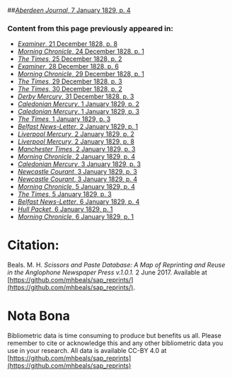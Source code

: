 ##[*Aberdeen Journal*, 7 January 1829, p. 4](https://mhbeals.github.io/sap_html/Aberdeen-Journal/Aberdeen-Journal-7-January-1829-p-4)

### Content from this page previously appeared in:
+ [*Examiner*, 21 December 1828, p. 8](https://mhbeals.github.io/sap_html/Examiner/Examiner-21-December-1828-p-8)
+ [*Morning Chronicle*, 24 December 1828, p. 1](https://mhbeals.github.io/sap_html/Morning-Chronicle/Morning-Chronicle-24-December-1828-p-1)
+ [*The Times*, 25 December 1828, p. 2](https://mhbeals.github.io/sap_html/The-Times/The-Times-25-December-1828-p-2)
+ [*Examiner*, 28 December 1828, p. 6](https://mhbeals.github.io/sap_html/Examiner/Examiner-28-December-1828-p-6)
+ [*Morning Chronicle*, 29 December 1828, p. 1](https://mhbeals.github.io/sap_html/Morning-Chronicle/Morning-Chronicle-29-December-1828-p-1)
+ [*The Times*, 29 December 1828, p. 3](https://mhbeals.github.io/sap_html/The-Times/The-Times-29-December-1828-p-3)
+ [*The Times*, 30 December 1828, p. 2](https://mhbeals.github.io/sap_html/The-Times/The-Times-30-December-1828-p-2)
+ [*Derby Mercury*, 31 December 1828, p. 3](https://mhbeals.github.io/sap_html/Derby-Mercury/Derby-Mercury-31-December-1828-p-3)
+ [*Caledonian Mercury*, 1 January 1829, p. 2](https://mhbeals.github.io/sap_html/Caledonian-Mercury/Caledonian-Mercury-1-January-1829-p-2)
+ [*Caledonian Mercury*, 1 January 1829, p. 3](https://mhbeals.github.io/sap_html/Caledonian-Mercury/Caledonian-Mercury-1-January-1829-p-3)
+ [*The Times*, 1 January 1829, p. 3](https://mhbeals.github.io/sap_html/The-Times/The-Times-1-January-1829-p-3)
+ [*Belfast News-Letter*, 2 January 1829, p. 1](https://mhbeals.github.io/sap_html/Belfast-News-Letter/Belfast-News-Letter-2-January-1829-p-1)
+ [*Liverpool Mercury*, 2 January 1829, p. 2](https://mhbeals.github.io/sap_html/Liverpool-Mercury/Liverpool-Mercury-2-January-1829-p-2)
+ [*Liverpool Mercury*, 2 January 1829, p. 8](https://mhbeals.github.io/sap_html/Liverpool-Mercury/Liverpool-Mercury-2-January-1829-p-8)
+ [*Manchester Times*, 2 January 1829, p. 3](https://mhbeals.github.io/sap_html/Manchester-Times/Manchester-Times-2-January-1829-p-3)
+ [*Morning Chronicle*, 2 January 1829, p. 4](https://mhbeals.github.io/sap_html/Morning-Chronicle/Morning-Chronicle-2-January-1829-p-4)
+ [*Caledonian Mercury*, 3 January 1829, p. 3](https://mhbeals.github.io/sap_html/Caledonian-Mercury/Caledonian-Mercury-3-January-1829-p-3)
+ [*Newcastle Courant*, 3 January 1829, p. 3](https://mhbeals.github.io/sap_html/Newcastle-Courant/Newcastle-Courant-3-January-1829-p-3)
+ [*Newcastle Courant*, 3 January 1829, p. 4](https://mhbeals.github.io/sap_html/Newcastle-Courant/Newcastle-Courant-3-January-1829-p-4)
+ [*Morning Chronicle*, 5 January 1829, p. 4](https://mhbeals.github.io/sap_html/Morning-Chronicle/Morning-Chronicle-5-January-1829-p-4)
+ [*The Times*, 5 January 1829, p. 3](https://mhbeals.github.io/sap_html/The-Times/The-Times-5-January-1829-p-3)
+ [*Belfast News-Letter*, 6 January 1829, p. 4](https://mhbeals.github.io/sap_html/Belfast-News-Letter/Belfast-News-Letter-6-January-1829-p-4)
+ [*Hull Packet*, 6 January 1829, p. 1](https://mhbeals.github.io/sap_html/Hull-Packet/Hull-Packet-6-January-1829-p-1)
+ [*Morning Chronicle*, 6 January 1829, p. 1](https://mhbeals.github.io/sap_html/Morning-Chronicle/Morning-Chronicle-6-January-1829-p-1)
                    
# Citation: 

Beals. M. H. *Scissors and Paste Database: A Map of Reprinting and Reuse in the Anglophone Newspaper Press v.1.0.1.* 2 June 2017. Available at [https://github.com/mhbeals/sap_reprints/](https://github.com/mhbeals/sap_reprints/). 
                    
# Nota Bona

Bibliometric data is time consuming to produce but benefits us all. Please remember to cite or acknowledge this and any other bibliometric data you use in your research. All data is available CC-BY 4.0 at [https://github.com/mhbeals/sap_reprints](https://github.com/mhbeals/sap_reprints)